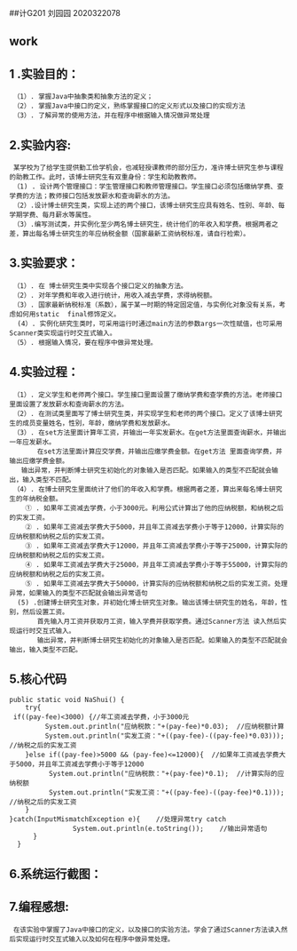 ##计G201 刘园园 2020322078
## work
## 1 .实验目的：
     （1）. 掌握Java中抽象类和抽象方法的定义； 
     （2）. 掌握Java中接口的定义，熟练掌握接口的定义形式以及接口的实现方法
     （3）. 了解异常的使用方法，并在程序中根据输入情况做异常处理
## 2.实验内容:
     某学校为了给学生提供勤工俭学机会，也减轻授课教师的部分压力，准许博士研究生参与课程的助教工作。此时，该博士研究生有双重身份：学生和助教教师。
     （1) . 设计两个管理接口：学生管理接口和教师管理接口。学生接口必须包括缴纳学费、查学费的方法；教师接口包括发放薪水和查询薪水的方法。
     （2）.设计博士研究生类，实现上述的两个接口，该博士研究生应具有姓名、性别、年龄、每学期学费、每月薪水等属性。
     （3）.编写测试类，并实例化至少两名博士研究生，统计他们的年收入和学费。根据两者之差，算出每名博士研究生的年应纳税金额（国家最新工资纳税标准，请自行检索）。
## 3.实验要求：
     （1）. 在 博士研究生类中实现各个接口定义的抽象方法。
     （2）. 对年学费和年收入进行统计，用收入减去学费，求得纳税额。
     （3）. 国家最新纳税标准（系数），属于某一时期的特定固定值，与实例化对象没有关系，考虑如何用static  final修饰定义。
      (4）. 实例化研究生类时，可采用运行时通过main方法的参数args一次性赋值，也可采用Scanner类实现运行时交互式输入。
     （5）. 根据输入情况，要在程序中做异常处理。
## 4.实验过程：
     （1）. 定义学生和老师两个接口。学生接口里面设置了缴纳学费和查学费的方法。老师接口里面设置了发放薪水和查询薪水的方法。
     （2）. 在测试类里面写了博士研究生类，并实现学生和老师的两个接口。定义了该博士研究生的成员变量姓名，性别，年龄，缴纳学费和发放薪水。
     （3）. 在set方法里面计算年工资，并输出一年实发薪水。在get方法里面查询薪水，并输出一年应发薪水。
           在set方法里面计算应交学费，并输出应缴学费金额。在get方法 里面查询学费，并输出应缴学费金额。
	   输出异常，并判断博士研究生初始化的对象输入是否匹配。如果输入的类型不匹配就会输出，输入类型不匹配。
     （4）. 在博士研究生里面统计了他们的年收入和学费。根据两者之差，算出来每名博士研究生的年纳税金额。
        ① . 如果年工资减去学费，小于3000元。利用公式计算出了他的应纳税额，和纳税之后的实发工资。
        ② . 如果年工资减去学费大于5000，并且年工资减去学费小于等于12000，计算实际的应纳税额和纳税之后的实发工资。
        ③ . 如果年工资减去学费大于12000，并且年工资减去学费小于等于25000，计算实际的应纳税额和纳税之后的实发工资。
        ④ . 如果年工资减去学费大于25000，并且年工资减去学费小于等于55000，计算实际的应纳税额和纳税之后的实发工资。
        ⑤ . 如果年工资减去学费大于50000，计算实际的应纳税额和纳税之后的实发工资。处理异常，如果输入的类型不匹配就会输出异常语句
      (5) .创建博士研究生对象，并初始化博士研究生对象。输出该博士研究生的姓名，年龄，性别，然后设置工资。
           首先输入月工资并获取月工资，输入学费并获取学费。通过Scanner方法 读入然后实现运行时交互式输入。
           输出异常，并判断博士研究生初始化的对象输入是否匹配。如果输入的类型不匹配就会输出，输入类型不匹配。
## 5.核心代码
```
public static void NaShui() {
   	try{
 if((pay-fee)<3000) {//年工资减去学费，小于3000元
	     System.out.println("应纳税款："+(pay-fee)*0.03);  //应纳税额计算
	     System.out.println("实发工资："+((pay-fee)-((pay-fee)*0.03)));  //纳税之后的实发工资
	}else if((pay-fee)>5000 && (pay-fee)<=12000){  //如果年工资减去学费大于5000，并且年工资减去学费小于等于12000
	      System.out.println("应纳税款："+(pay-fee)*0.1);  //计算实际的应纳税额
	      System.out.println("实发工资："+((pay-fee)-((pay-fee)*0.1)));  //纳税之后的实发工资
	}
}catch(InputMismatchException e){    //处理异常try catch
				System.out.println(e.toString());    //输出异常语句
      }
  }
  ```
## 6.系统运行截图：

## 7.编程感想:
     在该实验中掌握了Java中接口的定义，以及接口的实验方法。学会了通过Scanner方法读入然后实现运行时交互式输入以及如何在程序中做异常处理。

